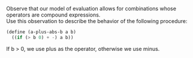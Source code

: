 Observe that our model of evaluation allows for combinations whose operators are compound expressions.   
Use this observation to describe the behavior of the following procedure:  

```lisp
(define (a-plus-abs-b a b)
  ((if (> b 0) + -) a b))
```
If b > 0, we use plus as the operator, otherwise we use minus.
